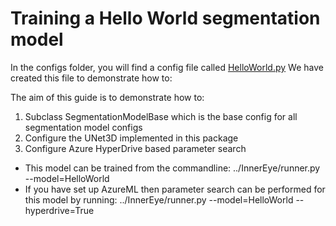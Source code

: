 # Training a Hello World segmentation model

In the configs folder, you will find a config file called [HelloWorld.py](../InnerEye/ML/configs/segmentation/HelloWorld.py) 
We have created this file to demonstrate how to:

The aim of this guide is to demonstrate how to:
1. Subclass SegmentationModelBase which is the base config for all segmentation model configs
1. Configure the UNet3D implemented in this package
1. Configure Azure HyperDrive based parameter search

- This model can be trained from the commandline: ../InnerEye/runner.py --model=HelloWorld
- If you have set up AzureML then parameter search can be performed for this model by running:
../InnerEye/runner.py --model=HelloWorld --hyperdrive=True
